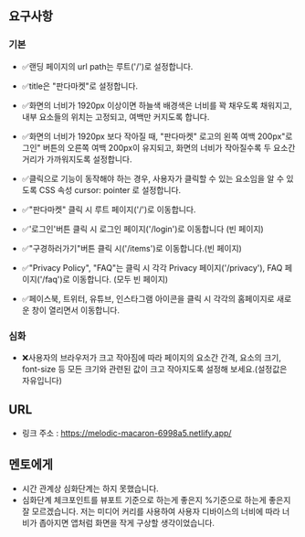## 요구사항

### 기본

- ✅랜딩 페이지의 url path는 루트('/')로 설정합니다.
- ✅title은 "판다마켓"로 설정합니다.

- ✅화면의 너비가 1920px 이상이면 하늘색 배경색은 너비를 꽉 채우도록 채워지고, 내부 요소들의 위치는 고정되고, 여백만 커지도록 합니다.

- ✅화면의 너비가 1920px 보다 작아질 때, "판다마켓" 로고의 왼쪽 여백 200px"로그인" 버튼의 오른쪽 여백 200px이 유지되고, 화면의 너비가 작아질수록 두 요소간 거리가 가까워지도록 설정합니다.


- ✅클릭으로 기능이 동작해야 하는 경우, 사용자가 클릭할 수 있는 요소임을 알 수 있도록 CSS 속성 cursor: pointer 로 설정합니다.
- ✅"판다마켓" 클릭 시 루트 페이지('/')로 이동합니다.
- ✅'로그인'버튼 클릭 시 로그인 페이지('/login')로 이동합니다 (빈 페이지)
- ✅"구경하러가기"버튼 클릭 시('/items')로 이동합니다.(빈 페이지)
- ✅"Privacy Policy", "FAQ"는 클릭 시 각각 Privacy 페이지('/privacy'), FAQ 페이지('/faq')로 이동합니다.
(모두 빈 페이지)
- ✅페이스북, 트위터, 유튜브, 인스타그램 아이콘을 클릭 시 각각의 홈페이지로 새로운 창이 열리면서 이동합니다.
### 심화

- ❌사용자의 브라우저가 크고 작아짐에 따라 페이지의 요소간 간격, 요소의 크기, font-size 등 모든 크기와 관련된 값이 크고 작아지도록 설정해 보세요.(설정값은 자유입니다)

## URL

- 링크 주소 : https://melodic-macaron-6998a5.netlify.app/

## 멘토에게

- 시간 관계상 심화단계는 하지 못했습니다.
- 심화단계 체크포인트를 뷰포트 기준으로 하는게 좋은지 %기준으로 하는게 좋은지 잘 모르겠습니다. 저는 미디어 커리를 사용하여 사용자 디바이스의 너비에 따라 너비가 좁아지면 앱처럼 화면을 작게 구상할 생각이었습니다.
